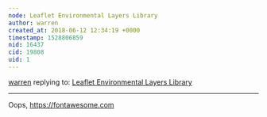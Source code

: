 ```yaml
---
node: Leaflet Environmental Layers Library
author: warren
created_at: 2018-06-12 12:34:19 +0000
timestamp: 1528806859
nid: 16437
cid: 19808
uid: 1
---
```




[warren](../profile/warren) replying to: [Leaflet Environmental Layers Library](../notes/sagarpreet/06-06-2018/leaflet-environmental-layer-library)

----
Oops, https://fontawesome.com